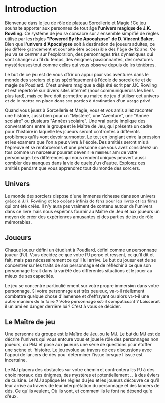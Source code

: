 # Introduction

Bienvenue dans le jeu de rôle de plateau Sorcellerie et Magie ! Ce jeu souhaite apporter aux personnes de tout âge **l'univers magique de J.K. Rowling**. Ce système de jeu se consacre sur a ensemble simplifié de règles utilisé par les règles **"Powered By the Apocalypse" de D. Vincent Baker**.
Bien que **l'univers d'Apocalypse** soit à destination de joueurs adultes, ce jeu diffère grandement et souhaite être accessible dès l'âge de 12 ans. Ce jeu va se centrer sur l'exploration, des personnages très dynamiques qui vont changer au fil du temps, des énigmes passionnantes, des créatures mystérieuses tout comme celles qui vous observe depuis de les ténèbres.

Le but de ce jeu est de vous offrir un appui pour vos aventures dans le monde des sorciers et plus spécifiquement à l'école de sorcellerie et de magie de Poudlard. C'est univers magique a déjà été écrit par J.K. Rowling et est répertorié sur divers sites internet (nous communiquerons les liens plus tard), mais ce livre doit permettre au maitre de jeu d'utiliser cet univers et de le mettre en place dans ses parties à destination d'un usage privé.

Quand vous jouez à Sorcellerie et Magie, vous et vos amis allez raconter une histoire, aussi bien pour un "Mystère", une "Aventure", une "Année scolaire" ou plusieurs "Années scolaire". Une vrai partie implique des conversations entre le groupe et le Maître de Jeu, qui présente un cadre pour l'histoire in laquelle les joueurs seront confrontés à différents problèmes qu'ils vont devoir surmonter. Le tout en jonglant entre la pression et les examens que l'on a peut vivre à l'école.
Des amitiés seront mis à l'épreuve et se renforcerons et une personne que vous avez considérez un fois comme un harceleur pourrait devenir le meilleur ami de votre personnage. Les différences qui nous rendent uniques peuvent aussi combler des manques dans la vie de quelqu'un d'autre. Explorez ces amitiés pendant que vous apprendrez tout du monde des sorciers.

## Univers

Le monde des sorciers dispose d'une immense richesse dans son univers grâce à J.K. Rowling et les océans infinis de fans pour les livres et les films qui ont été créés. Il n'y aura pas vraiment de contenu autour de l'univers dans ce livre mais nous espérons fournir au Maître de Jeu et aux joueurs un moyen de créer des expériences amusantes et des parties de jeu de rôle mémorables.

## Joueurs

Chaque joueur défini un étudiant à Poudlard, défini comme un personnage joueur (PJ). Vous décidez ce que votre PJ pense et ressent, ce qu'il dit et fait, mais pas nécessairement ce qu'il lui arrive. Le but du joueur est de se concentrer sur les traits de son personnage et de réfléchir à ce que son personnage ferait dans la variété des différentes situations et le jouer au mieux de ses capacités.

Le jeu se concentre particulièrement sur votre propre immersion dans votre personnage. Si votre personnage est très peureux, va-t-il réellement combattre quelque chose d'immense et d'effrayant ou alors va-t-il une autre manière de le faire ? Votre personnage est-il compatissant ? Laisserait il un ami en danger derrière lui ? C'est à vous de décider.

## Le Maître de jeu

Une personne du groupe est le Maître de Jeu, ou le MJ. Le but du MJ est de décrire l'univers qui vous entoure vous et joue le rôle des personnages non joueurs, ou PNJ et pose aux joueurs une série de questions pour étoffer une scène et l'histoire. Le jeu évolue au travers de ces discussions avec l'appui de lancers de dés pour déterminer l'issue lorsque l'issue est incertaine.

Le MJ placera des obstacles sur votre chemin et confrontera les PJ à des choix moraux, des énigmes, des mystères et potentiellement … à des éviers de cuisine. Le MJ applique les règles du jeu et les joueurs découvre ce qu'il leur arrive au travers de leur interprétation du personnage et des lancers de dés. Ce qu'ils veulent, Où ils vont, et comment ils le font ne dépend qu'e d'eux.
